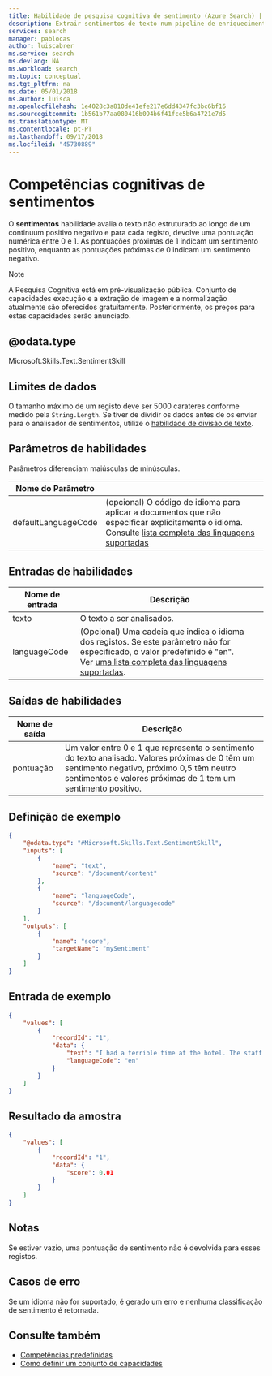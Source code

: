 ```yaml
---
title: Habilidade de pesquisa cognitiva de sentimento (Azure Search) | Documentos da Microsoft
description: Extrair sentimentos de texto num pipeline de enriquecimento de Azure Search.
services: search
manager: pablocas
author: luiscabrer
ms.service: search
ms.devlang: NA
ms.workload: search
ms.topic: conceptual
ms.tgt_pltfrm: na
ms.date: 05/01/2018
ms.author: luisca
ms.openlocfilehash: 1e4028c3a810de41efe217e6dd4347fc3bc6bf16
ms.sourcegitcommit: 1b561b77aa080416b094b6f41fce5b6a4721e7d5
ms.translationtype: MT
ms.contentlocale: pt-PT
ms.lasthandoff: 09/17/2018
ms.locfileid: "45730889"
---
```

#   <a name="sentiment-cognitive-skill"></a>Competências cognitivas de sentimentos

O **sentimentos** habilidade avalia o texto não estruturado ao longo de um continuum positivo negativo e para cada registo, devolve uma pontuação numérica entre 0 e 1. As pontuações próximas de 1 indicam um sentimento positivo, enquanto as pontuações próximas de 0 indicam um sentimento negativo.

> [!NOTE]
> A Pesquisa Cognitiva está em pré-visualização pública. Conjunto de capacidades execução e a extração de imagem e a normalização atualmente são oferecidos gratuitamente. Posteriormente, os preços para estas capacidades serão anunciado. 

## <a name="odatatype"></a>@odata.type  
Microsoft.Skills.Text.SentimentSkill

## <a name="data-limits"></a>Limites de dados
O tamanho máximo de um registo deve ser 5000 carateres conforme medido pela `String.Length`. Se tiver de dividir os dados antes de os enviar para o analisador de sentimentos, utilize o [habilidade de divisão de texto](cognitive-search-skill-textsplit.md).


## <a name="skill-parameters"></a>Parâmetros de habilidades

Parâmetros diferenciam maiúsculas de minúsculas.

| Nome do Parâmetro |                      |
|----------------|----------------------|
| defaultLanguageCode | (opcional) O código de idioma para aplicar a documentos que não especificar explicitamente o idioma. <br/> Consulte [lista completa das linguagens suportadas](../cognitive-services/text-analytics/text-analytics-supported-languages.md) |

## <a name="skill-inputs"></a>Entradas de habilidades 

| Nome de entrada | Descrição |
|--------------------|-------------|
| texto | O texto a ser analisados.|
| languageCode  |  (Opcional) Uma cadeia que indica o idioma dos registos. Se este parâmetro não for especificado, o valor predefinido é "en". <br/>Ver [uma lista completa das linguagens suportadas](../cognitive-services/text-analytics/text-analytics-supported-languages.md).|

## <a name="skill-outputs"></a>Saídas de habilidades

| Nome de saída | Descrição |
|--------------------|-------------|
| pontuação | Um valor entre 0 e 1 que representa o sentimento do texto analisado. Valores próximas de 0 têm um sentimento negativo, próximo 0,5 têm neutro sentimentos e valores próximas de 1 tem um sentimento positivo.|


##  <a name="sample-definition"></a>Definição de exemplo

```json
{
    "@odata.type": "#Microsoft.Skills.Text.SentimentSkill",
    "inputs": [
        {
            "name": "text",
            "source": "/document/content"
        },
        {
            "name": "languageCode",
            "source": "/document/languagecode"
        }
    ],
    "outputs": [
        {
            "name": "score",
            "targetName": "mySentiment"
        }
    ]
}
```

##  <a name="sample-input"></a>Entrada de exemplo

```json
{
    "values": [
        {
            "recordId": "1",
            "data": {
                "text": "I had a terrible time at the hotel. The staff was rude and the food was awful.",
                "languageCode": "en"
            }
        }
    ]
}
```


##  <a name="sample-output"></a>Resultado da amostra

```json
{
    "values": [
        {
            "recordId": "1",
            "data": {
                "score": 0.01
            }
        }
    ]
}
```

## <a name="notes"></a>Notas
Se estiver vazio, uma pontuação de sentimento não é devolvida para esses registos.

## <a name="error-cases"></a>Casos de erro
Se um idioma não for suportado, é gerado um erro e nenhuma classificação de sentimento é retornada.

## <a name="see-also"></a>Consulte também

+ [Competências predefinidas](cognitive-search-predefined-skills.md)
+ [Como definir um conjunto de capacidades](cognitive-search-defining-skillset.md)